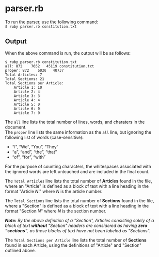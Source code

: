 # parser.rb
To run the parser, use the following command:  
`$ ruby parser.rb constitution.txt`
## Output
When the above command is run, the output will be as follows:
```
$ ruby parser.rb constitution.txt
all: 872    7652   45119 constitution.txt
proper: 872    6030   40737
Total Articles: 7
Total Sections: 21
Total Sections per Article:
    Article 1: 10
    Article 2: 4
    Article 3: 3
    Article 4: 4
    Article 5: 0
    Article 6: 0
    Article 7: 0
```
The `all` line lists the total number of lines, words, and charaters in the document.  
The `proper` line lists the same information as the `all` line, but ignoring the following list of words (case-sensitive):
- “I”, “We”, “You”, “They”
- “a”, “and”, “the”, “that”
- “of”, “for”, “with”

For the purpose of counting characters, the whitespaces associated with the ignored words are left untouched and are included in the final count.

The `Total Articles` line lists the total number of **Articles** found in the file, where an "Article" is defined as a block of text with a line heading in the format "Article *N*." where *N* is the article number.

The `Total Sections` line lists the total number of **Sections** found in the file, where a "Section" is defined as a block of text with a line heading in the format "Section *N*" where *N* is the section number.


_**Note:** By the above definition of a "Section", Articles consisting solely of a block of text **without** "Section" headers are considered as having **zero "sections"**, as these blocks of text have not been labeled as "Sections"._

The `Total Sections per Article` line lists the total number of **Sections** found in each Article, using the definitions of "Article" and "Section" outlined above.
